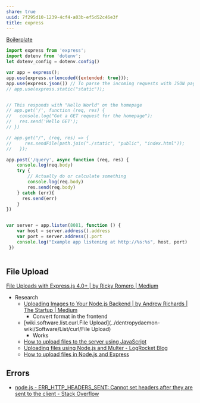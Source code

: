 ```yaml
---
share: true
uuid: 7f295d10-1239-4cf4-a03b-ef5d52c46e3f
title: express
---
```

[Boilerplate](../Concepts/List/Boilerplate)

``` javascript
import express from 'express';
import dotenv from 'dotenv';
let dotenv_config = dotenv.config()

var app = express();
app.use(express.urlencoded({extended: true}));
app.use(express.json()) // To parse the incoming requests with JSON payloads
// app.use(express.static("static"));


// This responds with "Hello World" on the homepage
// app.get('/', function (req, res) {
//   console.log("Got a GET request for the homepage");
//   res.send('Hello GET');
// })

// app.get("/", (req, res) => {
//     res.sendFile(path.join("./static", "public", "index.html"));
//   });

app.post('/query', async function (req, res) {
    console.log(req.body)
    try {
        // Actually do or calculate something
        console.log(req.body)
        res.send(req.body)
    } catch (err){
      res.send(err)
    }
})


var server = app.listen(8081, function () {
    var host = server.address().address
    var port = server.address().port
    console.log("Example app listening at http://%s:%s", host, port)
 })
 

```

## File Upload

[File Uploads with Express.js 4.0+ | by Ricky Romero | Medium](https://romerorickyio.medium.com/file-uploads-with-express-js-4-0-30ff3a60f23f)

* Research
  * [Uploading Images to Your Node.js Backend | by Andrew Richards | The Startup | Medium](https://medium.com/swlh/uploading-images-to-your-node-js-backend-978261eb0724)
    * Convert format in the frontend
  * [wiki.software.list.curl.File Upload](../dentropydaemon-wiki/Software/List/curl/File Upload)
    * Works
  * [How to upload files to the server using JavaScript](https://flaviocopes.com/file-upload-using-ajax/)
  * [Uploading files using Node.js and Multer - LogRocket Blog](https://blog.logrocket.com/uploading-files-using-multer-and-node-js/)
  * [How to upload files in Node.js and Express](https://attacomsian.com/blog/uploading-files-nodejs-express)
## Errors

* [node.js - ERR_HTTP_HEADERS_SENT: Cannot set headers after they are sent to the client - Stack Overflow](https://stackoverflow.com/questions/52122272/err-http-headers-sent-cannot-set-headers-after-they-are-sent-to-the-client)